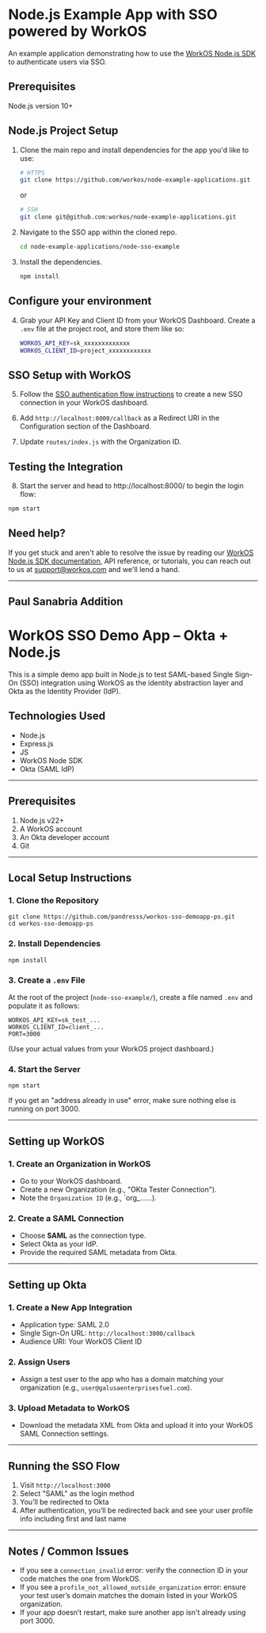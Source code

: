 # Node.js Example App with SSO powered by WorkOS

An example application demonstrating how to use the [WorkOS Node.js SDK](https://github.com/workos/workos-node) to authenticate users via SSO.

## Prerequisites

Node.js version 10+

## Node.js Project Setup

1. Clone the main repo and install dependencies for the app you'd like to use:

    ```bash
    # HTTPS
    git clone https://github.com/workos/node-example-applications.git
    ```

    or

    ```bash
    # SSH
    git clone git@github.com:workos/node-example-applications.git
    ```

2. Navigate to the SSO app within the cloned repo.

    ```bash
    cd node-example-applications/node-sso-example
    ```

3. Install the dependencies.
    ```bash
    npm install
    ```

## Configure your environment

4. Grab your API Key and Client ID from your WorkOS Dashboard. Create a `.env`
   file at the project root, and store them like so:

    ```bash
    WORKOS_API_KEY=sk_xxxxxxxxxxxxx
    WORKOS_CLIENT_ID=project_xxxxxxxxxxxx
    ```

## SSO Setup with WorkOS

5. Follow the [SSO authentication flow instructions](https://workos.com/docs/sso/guide/introduction) to create a new SSO connection in your WorkOS dashboard.

6. Add `http://localhost:8000/callback` as a Redirect URI in the Configuration section of the Dashboard.

7. Update `routes/index.js` with the Organization ID.

## Testing the Integration

8. Start the server and head to http://localhost:8000/ to begin the login flow:

```sh
npm start
```

## Need help?

If you get stuck and aren't able to resolve the issue by reading our [WorkOS Node.js SDK documentation](https://docs.workos.com/sdk/node), API reference, or tutorials, you can reach out to us at support@workos.com and we'll lend a hand.



---------------------------

Paul Sanabria Addition
------------

# WorkOS SSO Demo App – Okta + Node.js

This is a simple demo app built in Node.js to test SAML-based Single Sign-On (SSO) integration using WorkOS as the identity abstraction layer and Okta as the Identity Provider (IdP).

## Technologies Used

- Node.js
- Express.js
- JS
- WorkOS Node SDK
- Okta (SAML IdP)

---

## Prerequisites

1. Node.js v22+
2. A WorkOS account
3. An Okta developer account
4. Git

---

## Local Setup Instructions

### 1. Clone the Repository

```
git clone https://github.com/pandresss/workos-sso-demoapp-ps.git
cd workos-sso-demoapp-ps
```

### 2. Install Dependencies

```
npm install
```

### 3. Create a `.env` File

At the root of the project (`node-sso-example/`), create a file named `.env` and populate it as follows:

```
WORKOS_API_KEY=sk_test_...
WORKOS_CLIENT_ID=client_...
PORT=3000
```

(Use your actual values from your WorkOS project dashboard.)

### 4. Start the Server

```
npm start
```

If you get an "address already in use" error, make sure nothing else is running on port 3000.

---

## Setting up WorkOS

### 1. Create an Organization in WorkOS
- Go to your WorkOS dashboard.
- Create a new Organization (e.g., "OKta Tester Connection").
- Note the `Organization ID` (e.g., `org_......).

### 2. Create a SAML Connection
- Choose **SAML** as the connection type.
- Select Okta as your IdP.
- Provide the required SAML metadata from Okta.

---

## Setting up Okta

### 1. Create a New App Integration
- Application type: SAML 2.0
- Single Sign-On URL: `http://localhost:3000/callback`
- Audience URI: Your WorkOS Client ID

### 2. Assign Users
- Assign a test user to the app who has a domain matching your organization (e.g., `user@galusaenterprisesfuel.com`).

### 3. Upload Metadata to WorkOS
- Download the metadata XML from Okta and upload it into your WorkOS SAML Connection settings.

---

## Running the SSO Flow

1. Visit `http://localhost:3000`
2. Select "SAML" as the login method
3. You’ll be redirected to Okta
4. After authentication, you’ll be redirected back and see your user profile info including first and last name

---

## Notes / Common Issues

- If you see a `connection_invalid` error: verify the connection ID in your code matches the one from WorkOS.
- If you see a `profile_not_allowed_outside_organization` error: ensure your test user’s domain matches the domain listed in your WorkOS organization.
- If your app doesn’t restart, make sure another app isn't already using port 3000.
